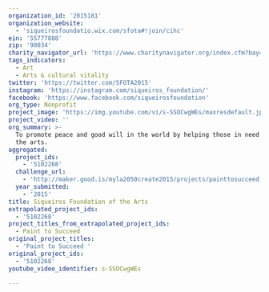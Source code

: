 ```yaml
---
organization_id: '2015181'
organization_website:
  - 'siqueirosfoundatio.wix.com/sfota#!join/cihc'
ein: '55777888'
zip: '90034'
charity_navigator_url: 'https://www.charitynavigator.org/index.cfm?bay=search.profile&ein=55777888'
tags_indicators:
  - Art
  - Arts & cultural vitality
twitter: 'https://twitter.com/SFOTA2015'
instagram: 'https://instagram.com/siqueiros_foundation/'
facebook: 'https://www.facebook.com/siqueirosfoundation'
org_type: Nonprofit
project_image: 'https://img.youtube.com/vi/s-SSOCwgWEs/maxresdefault.jpg'
project_video: ''
org_summary: >-
  To promote peace and good will in the world by helping those in need through
  the arts.
aggregated:
  project_ids:
    - '5102268'
  challenge_url:
    - 'http://maker.good.is/myla2050create2015/projects/painttosucceed.html'
  year_submitted:
    - '2015'
title: Siqueiros Foundation of the Arts
extrapolated_project_ids:
  - '5102268'
project_titles_from_extrapolated_project_ids:
  - Paint to Succeed
original_project_titles:
  - 'Paint to Succeed '
original_project_ids:
  - '5102268'
youtube_video_identifier: s-SSOCwgWEs

---
```

